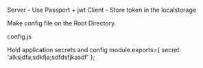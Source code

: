 Server - Use Passport + jwt
Client - Store token in the localstorage 



Make config file on the Root Directory.

config.js

Hold application secrets and config
module.exports={
    secret: 'alksjdfa;sdkfja;sdfdsfjkasdf'
};
